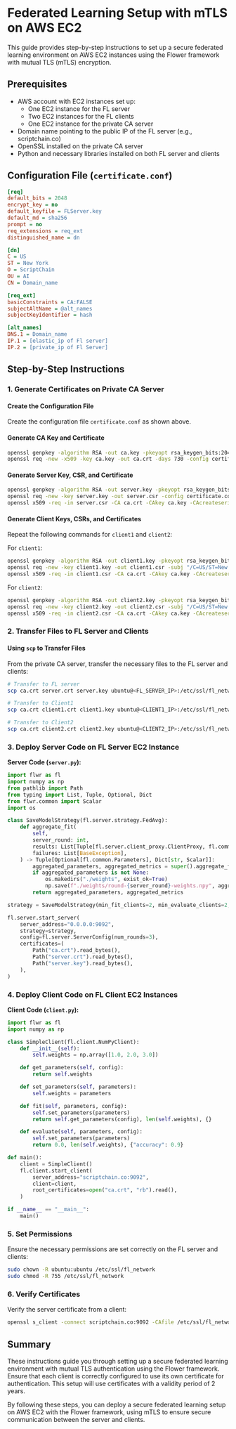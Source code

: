 # Federated Learning Setup with mTLS on AWS EC2

This guide provides step-by-step instructions to set up a secure federated learning environment on AWS EC2 instances using the Flower framework with mutual TLS (mTLS) encryption.

## Prerequisites

- AWS account with EC2 instances set up:
  - One EC2 instance for the FL server
  - Two EC2 instances for the FL clients
  - One EC2 instance for the private CA server
- Domain name pointing to the public IP of the FL server (e.g., scriptchain.co)
- OpenSSL installed on the private CA server
- Python and necessary libraries installed on both FL server and clients

## Configuration File (`certificate.conf`)

```ini
[req]
default_bits = 2048
encrypt_key = no
default_keyfile = FLServer.key
default_md = sha256
prompt = no
req_extensions = req_ext
distinguished_name = dn

[dn]
C = US
ST = New York
O = ScriptChain
OU = AI
CN = Domain_name

[req_ext]
basicConstraints = CA:FALSE
subjectAltName = @alt_names
subjectKeyIdentifier = hash

[alt_names]
DNS.1 = Domain_name
IP.1 = [elastic_ip of Fl server]
IP.2 = [private_ip of Fl Server]
```

## Step-by-Step Instructions

### 1. Generate Certificates on Private CA Server

#### Create the Configuration File

Create the configuration file `certificate.conf` as shown above.

#### Generate CA Key and Certificate

```bash
openssl genpkey -algorithm RSA -out ca.key -pkeyopt rsa_keygen_bits:2048
openssl req -new -x509 -key ca.key -out ca.crt -days 730 -config certificate.conf -extensions req_ext
```

#### Generate Server Key, CSR, and Certificate

```bash
openssl genpkey -algorithm RSA -out server.key -pkeyopt rsa_keygen_bits:2048
openssl req -new -key server.key -out server.csr -config certificate.conf
openssl x509 -req -in server.csr -CA ca.crt -CAkey ca.key -CAcreateserial -out server.crt -days 730 -extensions req_ext -extfile certificate.conf
```

#### Generate Client Keys, CSRs, and Certificates

Repeat the following commands for `client1` and `client2`:

For `client1`:

```bash
openssl genpkey -algorithm RSA -out client1.key -pkeyopt rsa_keygen_bits:2048
openssl req -new -key client1.key -out client1.csr -subj "/C=US/ST=New York/O=ScriptChain/OU=AI/CN=FLClient1"
openssl x509 -req -in client1.csr -CA ca.crt -CAkey ca.key -CAcreateserial -out client1.crt -days 730 -extensions req_ext -extfile certificate.conf
```

For `client2`:

```bash
openssl genpkey -algorithm RSA -out client2.key -pkeyopt rsa_keygen_bits:2048
openssl req -new -key client2.key -out client2.csr -subj "/C=US/ST=New York/O=ScriptChain/OU=AI/CN=FLClient2"
openssl x509 -req -in client2.csr -CA ca.crt -CAkey ca.key -CAcreateserial -out client2.crt -days 730 -extensions req_ext -extfile certificate.conf
```

### 2. Transfer Files to FL Server and Clients

#### Using `scp` to Transfer Files

From the private CA server, transfer the necessary files to the FL server and clients:

```bash
# Transfer to FL server
scp ca.crt server.crt server.key ubuntu@<FL_SERVER_IP>:/etc/ssl/fl_network

# Transfer to Client1
scp ca.crt client1.crt client1.key ubuntu@<CLIENT1_IP>:/etc/ssl/fl_network

# Transfer to Client2
scp ca.crt client2.crt client2.key ubuntu@<CLIENT2_IP>:/etc/ssl/fl_network
```

### 3. Deploy Server Code on FL Server EC2 Instance

**Server Code (`server.py`):**

```python
import flwr as fl
import numpy as np
from pathlib import Path
from typing import List, Tuple, Optional, Dict
from flwr.common import Scalar
import os

class SaveModelStrategy(fl.server.strategy.FedAvg):
    def aggregate_fit(
        self,
        server_round: int,
        results: List[Tuple[fl.server.client_proxy.ClientProxy, fl.common.FitRes]],
        failures: List[BaseException],
    ) -> Tuple[Optional[fl.common.Parameters], Dict[str, Scalar]]:
        aggregated_parameters, aggregated_metrics = super().aggregate_fit(server_round, results, failures)
        if aggregated_parameters is not None:
            os.makedirs("./weights", exist_ok=True)
            np.save(f"./weights/round-{server_round}-weights.npy", aggregated_parameters)
        return aggregated_parameters, aggregated_metrics

strategy = SaveModelStrategy(min_fit_clients=2, min_evaluate_clients=2, min_available_clients=2)

fl.server.start_server(
    server_address="0.0.0.0:9092",
    strategy=strategy,
    config=fl.server.ServerConfig(num_rounds=3),
    certificates=(
        Path("ca.crt").read_bytes(),
        Path("server.crt").read_bytes(),
        Path("server.key").read_bytes(),
    ),
)
```

### 4. Deploy Client Code on FL Client EC2 Instances

**Client Code (`client.py`):**

```python
import flwr as fl
import numpy as np

class SimpleClient(fl.client.NumPyClient):
    def __init__(self):
        self.weights = np.array([1.0, 2.0, 3.0])

    def get_parameters(self, config):
        return self.weights

    def set_parameters(self, parameters):
        self.weights = parameters

    def fit(self, parameters, config):
        self.set_parameters(parameters)
        return self.get_parameters(config), len(self.weights), {}

    def evaluate(self, parameters, config):
        self.set_parameters(parameters)
        return 0.0, len(self.weights), {"accuracy": 0.9}

def main():
    client = SimpleClient()
    fl.client.start_client(
        server_address="scriptchain.co:9092",
        client=client,
        root_certificates=open("ca.crt", "rb").read(),
    )

if __name__ == "__main__":
    main()
```

### 5. Set Permissions

Ensure the necessary permissions are set correctly on the FL server and clients:

```bash
sudo chown -R ubuntu:ubuntu /etc/ssl/fl_network
sudo chmod -R 755 /etc/ssl/fl_network
```

### 6. Verify Certificates

Verify the server certificate from a client:

```bash
openssl s_client -connect scriptchain.co:9092 -CAfile /etc/ssl/fl_network/ca.crt
```

## Summary

These instructions guide you through setting up a secure federated learning environment with mutual TLS authentication using the Flower framework. Ensure that each client is correctly configured to use its own certificate for authentication. This setup will use certificates with a validity period of 2 years.

By following these steps, you can deploy a secure federated learning setup on AWS EC2 with the Flower framework, using mTLS to ensure secure communication between the server and clients.
